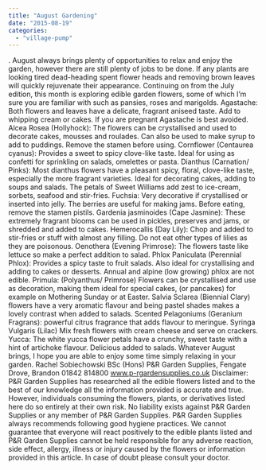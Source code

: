 ```yaml
---
title: "August Gardening"
date: "2015-08-19"
categories: 
  - "village-pump"
---
```


. August always brings plenty of opportunities to relax and enjoy the garden, however there are still plenty of jobs to be done. If any plants are looking tired dead-heading spent flower heads and removing brown leaves will quickly rejuvenate their appearance. Continuing on from the July edition, this month is exploring edible garden flowers, some of which I’m sure you are familiar with such as pansies, roses and marigolds. Agastache: Both flowers and leaves have a delicate, fragrant aniseed taste. Add to whipping cream or cakes. If you are pregnant Agastache is best avoided. Alcea Rosea (Hollyhock): The flowers can be crystallised and used to decorate cakes, mousses and roulades. Can also be used to make syrup to add to puddings. Remove the stamen before using. Cornflower (Centaurea cyanus): Provides a sweet to spicy clove-like taste. Ideal for using as confetti for sprinkling on salads, omelettes or pasta. Dianthus (Carnation/ Pinks): Most dianthus flowers have a pleasant spicy, floral, clove-like taste, especially the more fragrant varieties. Ideal for decorating cakes, adding to soups and salads. The petals of Sweet Williams add zest to ice-cream, sorbets, seafood and stir-fries. Fuchsia: Very decorative if crystallised or inserted into jelly. The berries are useful for making jams. Before eating, remove the stamen pistils. Gardenia jasminoides (Cape Jasmine): These extremely fragrant blooms can be used in pickles, preserves and jams, or shredded and added to cakes. Hemerocallis (Day Lily): Chop and added to stir-fries or stuff with almost any filling. Do not eat other types of lilies as they are poisonous. Oenothera (Evening Primrose): The flowers taste like lettuce so make a perfect addition to salad. Phlox Paniculata (Perennial Phlox): Provides a spicy taste to fruit salads. Also ideal for crystallising and adding to cakes or desserts. Annual and alpine (low growing) phlox are not edible. Primula: (Polyanthus/ Primrose) Flowers can be crystallised and use as decoration, making them ideal for special cakes, (or pancakes) for example on Mothering Sunday or at Easter. Salvia Sclarea (Biennial Clary) flowers have a very aromatic flavour and being pastel shades makes a lovely contrast when added to salads. Scented Pelagoniums (Geranium Fragrans): powerful citrus fragrance that adds flavour to meringue. Syringa Vulgaris (Lilac) Mix fresh flowers with cream cheese and serve on crackers. Yucca: The white yucca flower petals have a crunchy, sweet taste with a hint of artichoke flavour. Delicious added to salads. Whatever August brings, I hope you are able to enjoy some time simply relaxing in your garden. Rachel Sobiechowski BSc (Hons) P&R Garden Supplies, Fengate Drove, Brandon 01842 814800 www.p-rgardensupplies.co.uk Disclaimer: P&R Garden Supplies has researched all the edible flowers listed and to the best of our knowledge all the information provided is accurate and true. However, individuals consuming the flowers, plants, or derivatives listed here do so entirely at their own risk. No liability exists against P&R Garden Supplies or any member of P&R Garden Supplies. P&R Garden Supplies always recommends following good hygiene practices. We cannot guarantee that everyone will react positively to the edible plants listed and P&R Garden Supplies cannot be held responsible for any adverse reaction, side effect, allergy, illness or injury caused by the flowers or information provided in this article. In case of doubt please consult your doctor.
